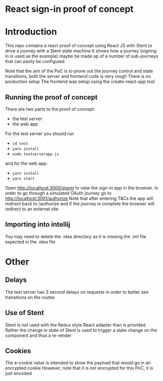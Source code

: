 # React sign-in proof of concept

# Introduction
This repo contains a react proof of concept using React JS with Stent to drive a journey with a Stent state machine
It shows how a journey (signing in is used as the example) maybe be made up of a number of sub-journeys that can easily be configured

Note that the aim of the PoC is to prove out the journey control and state transitions, both the server and frontend code is very rough
There is no production setup
The frontend was setup using the create-react-app tool

## Running the proof of concept
There are two parts to the proof of concept:
 * the test server
 * the web app

For the test server you should run 

 * `cd test`
 * `yarn install`  
 * `node testserverapp.js` 

and for the web app:
 * `yarn install`  
 * `yarn start` 


Open [http://localhost:3000/signin](http://localhost:3000/signin) to view the sign-in app in the browser.
In order to go through a simulated OAuth journey go to [http://localhost:3001/authorize](http://localhost:3001/authorize)
Note that after entering T&Cs the app will redirect back to /authorize and if the journey is complete the browser will 
redirect to an external site


## Importing into intellij
You may need to delete the .idea directory as it is missing the .iml file expected in the .idea file

# Other

## Delays
The test server has 3 second delays on requests in order to better see transitions on the routes

## Use of Stent
Stent is not used with the Redux style React adapter than is provided. Rather the change in state of Stent is used to trigger a state change on the component and thus a re-render

## Cookies
The e-cookie value is intended to show the payload that would go in an encrypted cookie
However, note that it is not encrypted for this PoC, it is just encoded